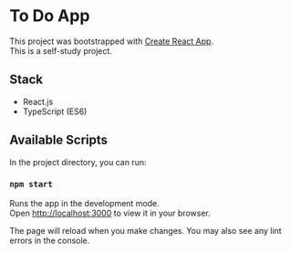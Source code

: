 # To Do App

This project was bootstrapped with [Create React App](https://github.com/facebook/create-react-app).\
This is a self-study project.

## Stack
- React.js
- TypeScript (ES6)

## Available Scripts

In the project directory, you can run:

### `npm start`

Runs the app in the development mode.\
Open [http://localhost:3000](http://localhost:3000) to view it in your browser.

The page will reload when you make changes. You may also see any lint errors in the console.
